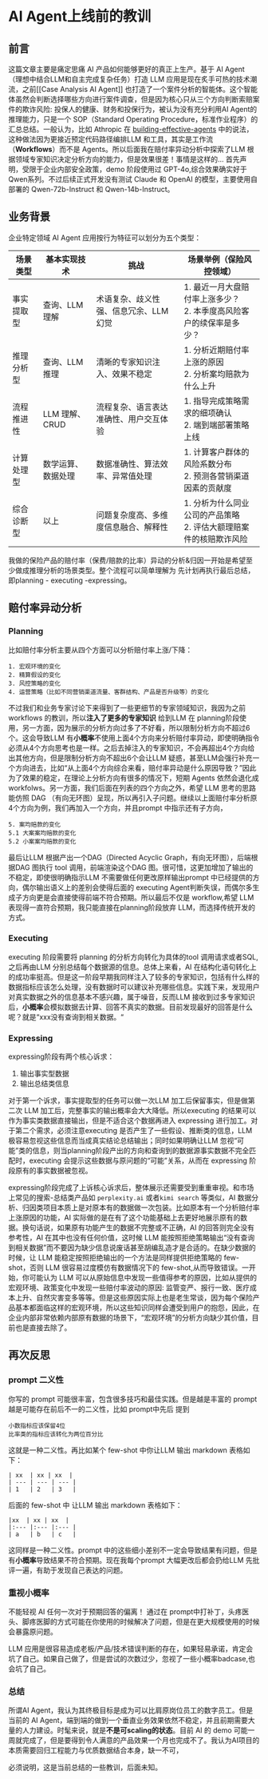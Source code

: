 # AI Agent上线前的教训

## 前言

这篇文章主要是痛定思痛 AI 产品如何能够更好的真正上生产。基于 AI Agent （理想中结合LLM和自主完成复杂任务）打造 LLM 应用是现在炙手可热的技术潮流，之前[[Case Analysis AI Agent]] 也打造了一个案件分析的智能体。这个智能体虽然会判断选择哪些方向进行案件调查，但是因为核心只从三个方向判断索赔案件的欺诈风险: 投保人的健康、财务和投保行为，被认为没有充分利用AI Agent的推理能力，只是一个 SOP（Standard Operating Procedure，标准作业程序）的汇总总结。一般认为，比如 Athropic 在 [building-effective-agents](https://www.anthropic.com/research/building-effective-agents) 中的说法，这种做法因为更接近预定代码路径编排LLM 和工具，其实是工作流（**Workflows**）而不是 Agents。所以后面我在赔付率异动分析中探索了LLM 根据领域专家知识决定分析方向的能力，但是效果很差！事情是这样的... 首先声明，受限于企业内部安全政策，demo 阶段使用过 GPT-4o,综合效果确实好于Qwen系列。不过后续正式开发没有测试 Claude 和 OpenAI 的模型，主要使用自部署的 Qwen-72b-Instruct 和 Qwen-14b-Instruct。

## 业务背景

企业特定领域 AI Agent 应用按行为特征可以划分为五个类型：

| 场景类型 | 基本实现技术 | 挑战 | 场景举例（保险风控领域） |
| --- | --- | --- | --- |
| 事实提取型 | 查询、LLM 理解 | 术语复杂、歧义性强、信息冗余、LLM 幻觉 | 1. 最近一月大盘赔付率上涨多少？<br>2. 本季度高风险客户的续保率是多少？ |
| 推理分析型 | 查询、LLM 推理 | 清晰的专家知识注入、效果不稳定 | 1. 分析近期赔付率上涨的原因<br>2. 分析案均赔款为什么上升 |
| 流程推进性 | LLM 理解、CRUD | 流程复杂、语言表达准确性、用户交互体验 | 1. 指导完成策略需求的细项确认<br>2. 端到端部署策略上线 |
| 计算处理型 | 数学运算、数据处理 | 数据准确性、算法效率、异常值处理 | 1. 计算客户群体的风险系数分布<br>2. 预测各营销渠道因素的贡献度 |
| 综合诊断型 | 以上 | 问题复杂度高、多维度信息融合、解释性 | 1. 分析为什么同业公司的产品策略<br>2. 评估大额理赔案件的核赔欺诈风险 |

我做的保险产品的赔付率（保费/赔款的比率）异动的分析&归因一开始是希望至少做成推理分析的场景类型。整个流程可以简单理解为 先计划再执行最后总结，即planning - executing -expressing。

## 赔付率异动分析

### Planning

比如赔付率分析主要从四个方面可以分析赔付率上涨/下降：

```
1. 宏观环境的变化
2. 精算假设的变化
3. 风控策略的变化
4. 运营策略（比如不同营销渠道流量、客群结构、产品是否升级等）的变化
```

不过我们和业务专家讨论下来得到了一些更细节的专家领域知识，我因为之前 workflows 的教训，所以**注入了更多的专家知识** 给到LLM 在 planning阶段使用，另一方面，因为展示的分析方向过多了不好看，所以限制分析方向不超过6个。这会导致LLM 有**小概率**不使用上面4个方向来分析赔付率异动，即使明确指令必须从4个方向思考也是一样。之后去掉注入的专家知识，不会再超出4个方向给出其他方向，但是限制分析方向不超出6个会让LLM 疑惑，甚至LLM会强行补充一个方向进去，比如“从上面4个方向综合来看，赔付率异动是什么原因导致？”因此为了效果的稳定，在理论上分析方向有很多的情况下，短期 Agents 依然会退化成workfolws。另一方面，我们后面在列表的四个方向之外，希望 LLM 思考的思路能仿照 DAG （有向无环图）呈现，所以再引入子问题。继续以上面赔付率分析原4个方向为例，我们再加入一个方向，并且prompt 中指示还有子方向，

```
5. 案均赔款的变化
5.1 大案案均赔款的变化
5.2 小案案均赔款的变化
```

最后让LLM 根据产出一个DAG（Directed Acyclic Graph，有向无环图），后端根据DAG 图执行 tool 调用，前端渲染这个DAG 图。很可惜，这更加增加了输出的不稳定，即使很明确指示LLM 不需要做任何更改原样输出prompt 中已经提供的方向，偶尔输出语义上的差别会使得后面的 executing Agent判断失误，而偶尔多生成子方向更是会直接使得前端不符合预期。所以最后不仅是 workflow,希望 LLM 表现得一直符合预期，我只能直接在planning阶段放弃 LLM，而选择传统开发的方式。

### Executing

executing 阶段需要将 planning 的分析方向转化为具体的tool 调用请求或者SQL,之后再由LLM 分别总结每个数据源的信息。总体上来看，AI 在结构化语句转化上的成功率挺高。但是这一阶段早期我同样注入了较多的专家知识，包括有什么样的数据指标应该怎么处理，没有数据时可以建议补充哪些信息。实践下来，发现用户对真实数据之外的信息基本不感兴趣，属于噪音，反而LLM 接收到过多专家知识后，**小概率**会模拟数据去计算、回答不真实的数据。目前发现最好的回答是什么呢？就是“xxx没有查询到相关数据。“

### Expressing

expressing阶段有两个核心诉求：

1. 输出事实型数据
2. 输出总结类信息

对于第一个诉求，事实提取型的任务可以做一次LLM 加工后保留事实，但是做第二次 LLM 加工后，完整事实的输出概率会大大降低。所以executing 的结果可以作为事实类数据直接输出，但是不适合这个数据再进入 expressing 进行加工。对于第二个需求，必须注意executing 是否产生了一些假设、推断类的信息，LLM 极容易忽视这些信息而当成真实结论总结输出；同时如果明确让LLM 忽视“可能”类的信息，则当planning阶段产出的方向和查询到的数据源事实数据不完全匹配时，executing 会提示这些数据与原问题的“可能”关系，从而在 expressing 阶段原有的事实数据被忽视。

expressing阶段完成了上诉核心诉求后，整体展示还需要受到重重审视。和市场上常见的搜索-总结类产品如 `perplexity.ai` 或者`kimi search` 等类似，AI 数据分析、归因类项目本质上是对原本有的数据做一次包装。比如原本有一个分析赔付率上涨原因的功能，AI 实际做的是在有了这个功能基础上去更好地展示原有的数据。换句话说，如果原有功能产生的数据不完整或不正确，AI 的回答则完全没有参考性，AI 在其中也没有任何价值，这时候 LLM 能按照拒绝策略输出“没有查询到相关数据”而不要因为缺少信息说废话甚至胡编乱造才是合适的。在缺少数据的时候，让 LLM 能稳定按照拒绝输出的一个方法是同样提供拒绝策略的 few-shot，否则 LLM 很容易过度模仿有数据情况下的 few-shot,从而导致错误。一开始，你可能认为 LLM 可以从原始信息中发现一些值得参考的原因，比如从提供的宏观环境、政策变化中发现一些赔付率波动的原因: 监管变严、报行一致、医疗成本上升、自然灾害变多等等。但是这些原因实际上也是老生常谈，因为每个保险产品基本都面临这样的宏观环境，所以这些知识同样会遭受到用户的抱怨，因此，在企业内部非常依赖内部原有数据的场景下，“宏观环境”的分析方向缺少其价值，目前也是直接去除了。

## 再次反思

### prompt 二义性

你写的 prompt 可能很丰富，包含很多技巧和最佳实践。但是越是丰富的 prompt 越是可能存在前后不一的二义性，比如 prompt中先后 提到

```
小数指标应该保留4位
比率类的指标应该转化为两位百分比
```

这就是一种二义性。再比如某个 few-shot 中你让LLM 输出 markdown 表格如下：

```
| xx  | xx | xx  |
| --- | --- | --- |
| 1   | 2   | 3   |
```

后面的 few-shot 中 让LLM 输出 markdown 表格如下：

```
|xx  | xx | xx  |
|:--- |:--- |:--- |
| a   | b   | c   |
```

这同样是一种二义性。prompt 中的这些细小差别不一定会导致结果有问题，但是有**小概率**导致结果不符合预期。现在我每个prompt 大幅更改后都会扔给LLM 先批评一遍，有助于发现自己表达的问题。

### 重视小概率

不能轻视 AI 任何一次对于预期回答的偏离！ 通过在 prompt中打补丁，头疼医头、脚疼医脚的方式可能在你使用的时候解决了问题，但是在更大规模使用的时候会暴露原问题。

LLM 应用是很容易造成老板/产品/技术错误判断的存在，如果轻易承诺，肯定会坑了自己。如果自己做了，但是尝试的次数过少，忽视了一些小概率badcase,也会坑了自己。

### 总结

所谓AI Agent，我认为其终极目标是成为可以比肩原岗位员工的数字员工。但是当前的 AI Agent，端到端的做到一个垂直业务效果依然不稳定，并且前期需要大量的人力建设。时髦来说，就是**不是可scaling的状态**。目前 AI 的 demo 可能一周就完成了，但是要得到令人满意的产品效果一个月也完成不了。我认为AI项目的本质需要回归工程能力与优质数据结合本身，缺一不可，

必须说明，这是当前总结的一些教训，后面未知。
